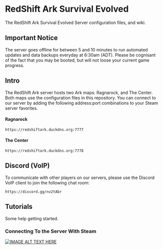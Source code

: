 # RedShift Ark Survival Evolved
The RedShift Ark Survival Evolved Server configuration files, and wiki.

## Important Notice
The server goes offline for between 5 and 10 minutes to run automated updates and data backups everyday at 6:30am (ADT). Please be cognisant of the fact that you may be booted, but will not loose your current game progress.

## Intro
The RedShift Ark server hosts two Ark maps: Ragnarock, and The Center. Both maps use the configuration files in this repository. You can connect to our server by adding the following address:port combinations to your Steam server favorites.

#### Ragnarock
```
https://redshiftark.duckdns.org:7777
```

#### The Center
```
https://redshiftark.duckdns.org:7778
```

## Discord (VoIP)
To communicate with other players on our servers, please use the Discord VoIP client to join the following chat room:
```
https://discord.gg/nv2tAbr
```

## Tutorials
Some help getting started.

### Connecting To the Server With Steam
[![IMAGE ALT TEXT HERE](https://preview.ibb.co/j4hM75/Screenshot_2017_07_27_20_33_53.png)](http://www.youtube.com/watch?v=v1AT0vaw2eg)
